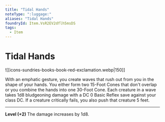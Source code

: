 ```yaml
---
title: "Tidal Hands"
noteType: ":luggage:"
aliases: "Tidal Hands"
foundryId: Item.VsR2EV2dflh5msDS
tags:
  - Item
---
```


# Tidal Hands
![[icons-sundries-books-book-red-exclamation.webp|150]]

With an emphatic gesture, you create waves that rush out from you in the shape of your hands. You either form two 15-Foot Cones that don't overlap or you combine the hands into one 30-Foot Cone. Each creature in a wave takes 1d8 bludgeoning damage with a DC 0 Basic Reflex save against your class DC. If a creature critically fails, you also push that creature 5 feet.

* * *

**Level (+2)** The damage increases by 1d8.

